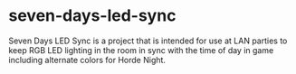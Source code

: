 # seven-days-led-sync
Seven Days LED Sync is a project that is intended for use at LAN parties to keep RGB LED lighting in the room in sync with the time of day in game including alternate colors for Horde Night.
